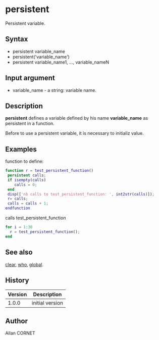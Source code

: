 

# persistent

Persistent variable.

## Syntax

- persistent variable_name
- persistent('variable_name')
- persistent  variable_name1, ...,  variable_nameN

## Input argument

 - variable_name - a string: variable name.

## Description


  <p><b>persistent</b> defines a variable defined by his name <b>variable_name</b> as persistent in a function.</p>
  <p>Before to use a persistent variable, it is necessary to initializ value.</p>


## Examples

function to define:
```matlab
function r = test_persistent_function()
 persistent calls;
 if isempty(calls)
    calls = 0;
 end 
 disp(['nb calls to test_persistent_function: ', int2str(calls)]);
 r= calls;
 calls = calls + 1;
endfunction
```
calls test_persistent_function
```matlab
for i = 1:30
  r = test_persistent_function();
end
```

## See also

[clear](clear.md), [who](who.md), [global](global.md).
## History

|Version|Description|
|------|------|
|1.0.0|initial version|


## Author

Allan CORNET



